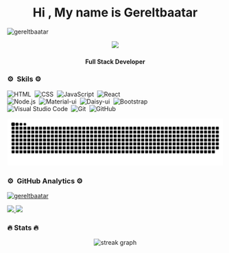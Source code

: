 

<div align="center">
<h1 align="center"> Hi , My name is Gereltbaatar </h1> 

<p align="left"> <img src="https://komarev.com/ghpvc/?username=gereltbaatar&label=Profile%20views&color=0e75b6&style=flat" alt="gereltbaatar" /> </p>
<div align="center"><a> <img height="auto" width="auto" src="https://backiee.com/static/wallpapers/1000x563/395499.jpg" /></a></div>

<h4 align="center">Full Stack Developer</h4>
</div>


### ⚙️ &nbsp;Skils ⚙️


![HTML](https://img.shields.io/badge/-HTML-05122A?style=flat&logo=HTML5)&nbsp;
![CSS](https://img.shields.io/badge/-CSS-05122A?style=flat&logo=CSS3&logoColor=1572B6)&nbsp;
![JavaScript](https://img.shields.io/badge/-JavaScript-05122A?style=flat&logo=javascript)&nbsp;
![React](https://img.shields.io/badge/-React-05122A?style=flat&logo=react)\
![Node.js](https://img.shields.io/badge/-Node.js-05122A?style=flat&logo=node.js)&nbsp;
![Material-ui](https://img.shields.io/badge/Material--UI-0081CB?style=flat&logo=material-ui&logoColor=white)&nbsp;
![Daisy-ui](https://img.shields.io/badge/Daisy--UI-8A2BE2?style=flat&logo=daisy-ui&logoColor=white)&nbsp;
![Bootstrap](https://img.shields.io/badge/-Bootstrap-05122A?style=flat&logo=bootstrap&logoColor=563D7C)\
![Visual Studio Code](https://img.shields.io/badge/-Visual%20Studio%20Code-05122A?style=flat&logo=visual-studio-code&logoColor=007ACC)&nbsp;
![Git](https://img.shields.io/badge/-Git-05122A?style=flat&logo=git)&nbsp;
![GitHub](https://img.shields.io/badge/-GitHub-05122A?style=flat&logo=github)&nbsp;




<div align="center">
  <a href="https://github.com/gereltbaatar">
  <img  src="https://raw.githubusercontent.com/Platane/snk/output/github-contribution-grid-snake.svg"
       alt="snake" /></a>
</div>

### ⚙️ &nbsp;GitHub Analytics ⚙️


<p align="center">
 <p align="left"> <a href="https://github.com/ryo-ma/github-profile-trophy"><img src="https://github-profile-trophy.vercel.app/?username=gereltbaatar" alt="gereltbaatar" /></a> </p>
<a class="flex "
  href="https://github.com/gereltbaatar">
  <img height="160em" src="https://github-readme-stats-eight-theta.vercel.app/api?username=gereltbaatar&show_icons=true&theme=algolia&include_all_commits=true&count_private=true"/>
  <img height="160em" src="https://github-readme-stats-eight-theta.vercel.app/api/top-langs/?username=gereltbaatar&layout=compact&langs_count=8&theme=algolia"/>
</a>
</p>
<h3 align="left">🔥 Stats 🔥</h3>
<div align="center">
  <img src="https://streak-stats.demolab.com?user=gereltbaatar&locale=en&mode=daily&theme=dark&hide_border=false&border_radius=5&order=3" height="220" alt="streak graph"  />
</div>


